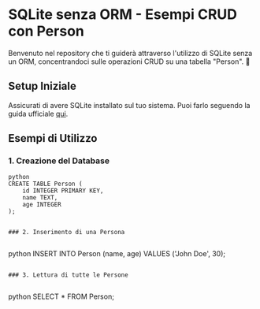 # SQLite senza ORM - Esempi CRUD con Person

Benvenuto nel repository che ti guiderà attraverso l'utilizzo di SQLite senza un ORM, concentrandoci sulle operazioni CRUD su una tabella "Person". 🚀

## Setup Iniziale

Assicurati di avere SQLite installato sul tuo sistema. Puoi farlo seguendo la guida ufficiale [qui](https://www.sqlite.org/download.html).

## Esempi di Utilizzo

### 1. Creazione del Database


```
python
CREATE TABLE Person (
    id INTEGER PRIMARY KEY,
    name TEXT,
    age INTEGER
);


### 2. Inserimento di una Persona


```
python
INSERT INTO Person (name, age) VALUES ('John Doe', 30);
```

### 3. Lettura di tutte le Persone


```
python
SELECT * FROM Person;

```
